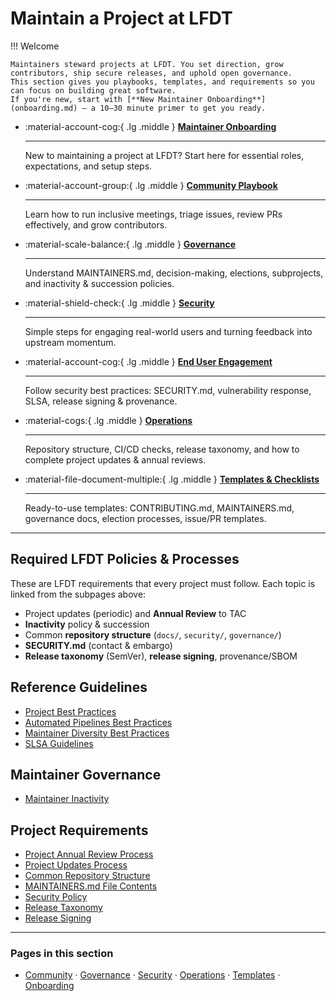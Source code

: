 [//]: # (SPDX-License-Identifier: CC-BY-4.0)

# Maintain a Project at LFDT

!!! Welcome

    Maintainers steward projects at LFDT. You set direction, grow contributors, ship secure releases, and uphold open governance.  
    This section gives you playbooks, templates, and requirements so you can focus on building great software.  
    If you're new, start with [**New Maintainer Onboarding**](onboarding.md) — a 10–30 minute primer to get you ready.

<div class="grid cards" markdown>

- :material-account-cog:{ .lg .middle } __[Maintainer Onboarding](onboarding.md)__

    ---

    New to maintaining a project at LFDT? Start here for essential roles, expectations, and setup steps.

- :material-account-group:{ .lg .middle } __[Community Playbook](community.md)__

    ---

    Learn how to run inclusive meetings, triage issues, review PRs effectively, and grow contributors.

- :material-scale-balance:{ .lg .middle } __[Governance](governance.md)__

    ---

    Understand MAINTAINERS.md, decision-making, elections, subprojects, and inactivity & succession policies.

- :material-shield-check:{ .lg .middle } __[Security](security.md)__

    ---

    Simple steps for engaging real-world users and turning feedback into upstream momentum.

- :material-account-cog:{ .lg .middle } __[End User Engagement](enduserengagement.md)__

    ---

    Follow security best practices: SECURITY.md, vulnerability response, SLSA, release signing & provenance.

- :material-cogs:{ .lg .middle } __[Operations](operations.md)__

    ---

    Repository structure, CI/CD checks, release taxonomy, and how to complete project updates & annual reviews.

- :material-file-document-multiple:{ .lg .middle } __[Templates & Checklists](templates.md)__

    ---

    Ready-to-use templates: CONTRIBUTING.md, MAINTAINERS.md, governance docs, election processes, issue/PR templates.

</div>

---

## Required LFDT Policies & Processes

These are LFDT requirements that every project must follow. Each topic is linked from the subpages above:

- Project updates (periodic) and **Annual Review** to TAC  
- **Inactivity** policy & succession  
- Common **repository structure** (`docs/`, `security/`, `governance/`)  
- **SECURITY.md** (contact & embargo)  
- **Release taxonomy** (SemVer), **release signing**, provenance/SBOM

## Reference Guidelines

- [Project Best Practices](https://lf-decentralized-trust.github.io/governance/guidelines/project-best-practices/)  
- [Automated Pipelines Best Practices](https://lf-decentralized-trust.github.io/governance/guidelines/automated-pipelines-best-practices/)  
- [Maintainer Diversity Best Practices](https://lf-decentralized-trust.github.io/governance/guidelines/maintainer-diversity-best-practices/)  
- [SLSA Guidelines](https://lf-decentralized-trust.github.io/governance/guidelines/slsa-guidelines/)

## Maintainer Governance

- [Maintainer Inactivity](https://lf-decentralized-trust.github.io/governance/governing-documents/inactivity/#maintainer-inactivity)

## Project Requirements

- [Project Annual Review Process](https://lf-decentralized-trust.github.io/governance/governing-documents/project-annual-review/)  
- [Project Updates Process](https://lf-decentralized-trust.github.io/governance/governing-documents/project-updates/)  
- [Common Repository Structure](https://lf-decentralized-trust.github.io/governance/governing-documents/project-updates/)  
- [MAINTAINERS.md File Contents](https://lf-decentralized-trust.github.io/governance/governing-documents/MAINTAINERS-file/)  
- [Security Policy](https://lf-decentralized-trust.github.io/governance/governing-documents/security/)  
- [Release Taxonomy](https://lf-decentralized-trust.github.io/governance/governing-documents/release-taxonomy/)  
- [Release Signing](https://lf-decentralized-trust.github.io/governance/governing-documents/release-signing/)

---

### Pages in this section

- [Community](community.md) · [Governance](governance.md) · [Security](security.md) · [Operations](operations.md) · [Templates](templates.md) · [Onboarding](onboarding.md)
